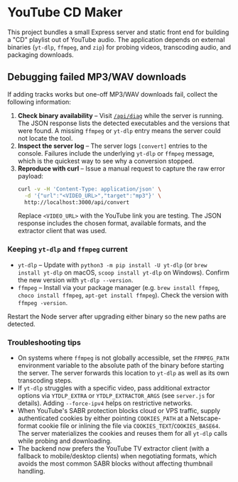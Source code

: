# YouTube CD Maker

This project bundles a small Express server and static front end for building a "CD" playlist out of YouTube audio. The application depends on external binaries (`yt-dlp`, `ffmpeg`, and `zip`) for probing videos, transcoding audio, and packaging downloads.

## Debugging failed MP3/WAV downloads

If adding tracks works but one-off MP3/WAV downloads fail, collect the following information:

1. **Check binary availability** – Visit [`/api/diag`](http://localhost:3000/api/diag) while the server is running. The JSON response lists the detected executables and the versions that were found. A missing `ffmpeg` or `yt-dlp` entry means the server could not locate the tool.
2. **Inspect the server log** – The server logs `[convert]` entries to the console. Failures include the underlying `yt-dlp` or `ffmpeg` message, which is the quickest way to see why a conversion stopped.
3. **Reproduce with curl** – Issue a manual request to capture the raw error payload:
   ```bash
   curl -v -H 'Content-Type: application/json' \
     -d '{"url":"<VIDEO_URL>","target":"mp3"}' \
     http://localhost:3000/api/convert
   ```
   Replace `<VIDEO_URL>` with the YouTube link you are testing. The JSON response includes the chosen format, available formats, and the extractor client that was used.

### Keeping `yt-dlp` and `ffmpeg` current

* `yt-dlp` – Update with `python3 -m pip install -U yt-dlp` (or `brew install yt-dlp` on macOS, `scoop install yt-dlp` on Windows). Confirm the new version with `yt-dlp --version`.
* `ffmpeg` – Install via your package manager (e.g. `brew install ffmpeg`, `choco install ffmpeg`, `apt-get install ffmpeg`). Check the version with `ffmpeg -version`.

Restart the Node server after upgrading either binary so the new paths are detected.

### Troubleshooting tips

* On systems where `ffmpeg` is not globally accessible, set the `FFMPEG_PATH` environment variable to the absolute path of the binary before starting the server. The server forwards this location to `yt-dlp` as well as its own transcoding steps.
* If `yt-dlp` struggles with a specific video, pass additional extractor options via `YTDLP_EXTRA` or `YTDLP_EXTRACTOR_ARGS` (see `server.js` for details). Adding `--force-ipv4` helps on restrictive networks.
* When YouTube's SABR protection blocks cloud or VPS traffic, supply authenticated cookies by either pointing `COOKIES_PATH` at a Netscape-format cookie file or inlining the file via `COOKIES_TEXT`/`COOKIES_BASE64`. The server materializes the cookies and reuses them for all `yt-dlp` calls while probing and downloading.
* The backend now prefers the YouTube TV extractor client (with a fallback to mobile/desktop clients) when negotiating formats, which avoids the most common SABR blocks without affecting thumbnail handling.
